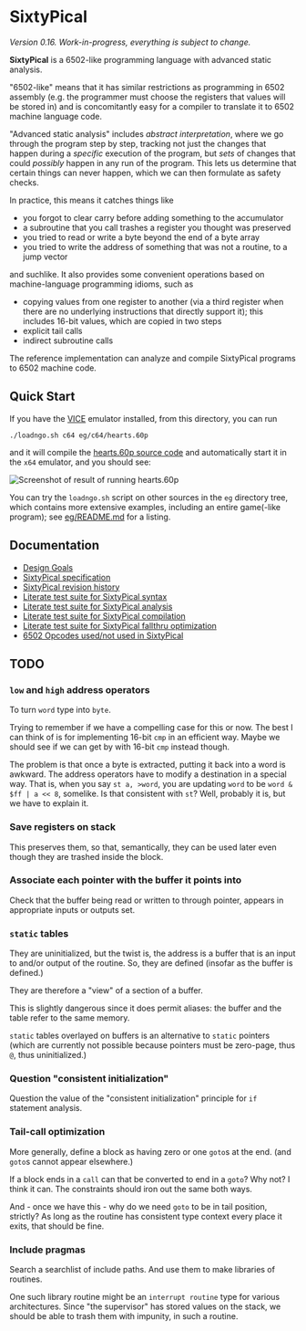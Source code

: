SixtyPical
==========

_Version 0.16.  Work-in-progress, everything is subject to change._

**SixtyPical** is a 6502-like programming language with advanced
static analysis.

"6502-like" means that it has similar restrictions as programming
in 6502 assembly (e.g. the programmer must choose the registers that
values will be stored in) and is concomitantly easy for a compiler to
translate it to 6502 machine language code.

"Advanced static analysis" includes _abstract interpretation_, where we
go through the program step by step, tracking not just the changes that
happen during a _specific_ execution of the program, but _sets_ of changes
that could _possibly_ happen in any run of the program.  This lets us
determine that certain things can never happen, which we can then formulate
as safety checks.

In practice, this means it catches things like

*   you forgot to clear carry before adding something to the accumulator
*   a subroutine that you call trashes a register you thought was preserved
*   you tried to read or write a byte beyond the end of a byte array
*   you tried to write the address of something that was not a routine, to
    a jump vector

and suchlike.  It also provides some convenient operations based on
machine-language programming idioms, such as

*   copying values from one register to another (via a third register when
    there are no underlying instructions that directly support it); this
    includes 16-bit values, which are copied in two steps
*   explicit tail calls
*   indirect subroutine calls

The reference implementation can analyze and compile SixtyPical programs to
6502 machine code.

Quick Start
-----------

If you have the [VICE][] emulator installed, from this directory, you can run

    ./loadngo.sh c64 eg/c64/hearts.60p

and it will compile the [hearts.60p source code](eg/c64/hearts.60p) and
automatically start it in the `x64` emulator, and you should see:

![Screenshot of result of running hearts.60p](https://raw.github.com/catseye/SixtyPical/master/images/hearts.png)

You can try the `loadngo.sh` script on other sources in the `eg` directory
tree, which contains more extensive examples, including an entire
game(-like program); see [eg/README.md](eg/README.md) for a listing.

[VICE]: http://vice-emu.sourceforge.net/

Documentation
-------------

*   [Design Goals](doc/Design%20Goals.md)
*   [SixtyPical specification](doc/SixtyPical.md)
*   [SixtyPical revision history](HISTORY.md)
*   [Literate test suite for SixtyPical syntax](tests/SixtyPical%20Syntax.md)
*   [Literate test suite for SixtyPical analysis](tests/SixtyPical%20Analysis.md)
*   [Literate test suite for SixtyPical compilation](tests/SixtyPical%20Compilation.md)
*   [Literate test suite for SixtyPical fallthru optimization](tests/SixtyPical%20Fallthru.md)
*   [6502 Opcodes used/not used in SixtyPical](doc/6502%20Opcodes.md)

TODO
----

### `low` and `high` address operators

To turn `word` type into `byte`.

Trying to remember if we have a compelling case for this or now.  The best I can think
of is for implementing 16-bit `cmp` in an efficient way.  Maybe we should see if we
can get by with 16-bit `cmp` instead though.

The problem is that once a byte is extracted, putting it back into a word is awkward.
The address operators have to modify a destination in a special way.  That is, when
you say `st a, >word`, you are updating `word` to be `word & $ff | a << 8`, somelike.
Is that consistent with `st`?  Well, probably it is, but we have to explain it.

### Save registers on stack

This preserves them, so that, semantically, they can be used later even though they
are trashed inside the block.

### Associate each pointer with the buffer it points into

Check that the buffer being read or written to through pointer, appears in appropriate inputs or outputs set.

### `static` tables

They are uninitialized, but the twist is, the address is a buffer that is
an input to and/or output of the routine.  So, they are defined (insofar
as the buffer is defined.)

They are therefore a "view" of a section of a buffer.

This is slightly dangerous since it does permit aliases: the buffer and the
table refer to the same memory.

`static` tables overlayed on buffers is an alternative to `static` pointers
(which are currently not possible because pointers must be zero-page, thus `@`, thus uninitialized.)

### Question "consistent initialization"

Question the value of the "consistent initialization" principle for `if` statement analysis.

### Tail-call optimization

More generally, define a block as having zero or one `goto`s at the end.  (and `goto`s cannot
appear elsewhere.)

If a block ends in a `call` can that be converted to end in a `goto`?  Why not?  I think it can.
The constraints should iron out the same both ways.

And - once we have this - why do we need `goto` to be in tail position, strictly?
As long as the routine has consistent type context every place it exits, that should be fine.

### Include pragmas

Search a searchlist of include paths.  And use them to make libraries of routines.

One such library routine might be an `interrupt routine` type for various architectures.
Since "the supervisor" has stored values on the stack, we should be able to trash them
with impunity, in such a routine.
